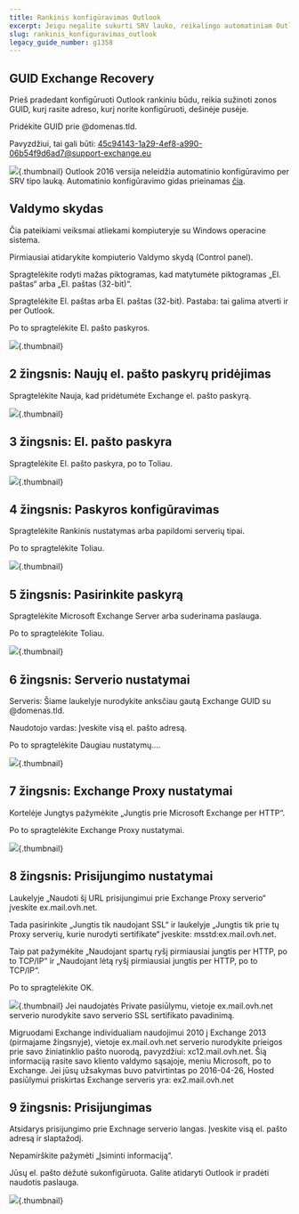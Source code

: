 ```yaml
---
title: Rankinis konfigūravimas Outlook
excerpt: Jeigu negalite sukurti SRV lauko, reikalingo automatiniam Outlook konfigūravimui, sekite šio gido nurodymus, kad sukonfigūruotumėte Outlook patys
slug: rankinis_konfiguravimas_outlook
legacy_guide_number: g1358
---
```



## GUID Exchange Recovery
Prieš pradedant konfigūruoti Outlook rankiniu būdu, reikia sužinoti zonos GUID, kurį rasite adreso, kurį norite konfigūruoti, dešinėje pusėje.

Pridėkite GUID prie @domenas.tld.

Pavyzdžiui, tai gali būti:
45c94143-1a29-4ef8-a990-06b54f9d6ad7@support-exchange.eu

![](images/img_1568.jpg){.thumbnail}
Outlook 2016 versija neleidžia automatinio konfigūravimo per SRV tipo lauką. Automatinio konfigūravimo gidas prieinamas [čia](https://www.ovh.lt/g1245.automatinis-outlook-konfiguravimas).


## Valdymo skydas
Čia pateikiami veiksmai atliekami kompiuteryje su Windows operacine sistema.

Pirmiausiai atidarykite kompiuterio Valdymo skydą (Control panel).

Spragtelėkite rodyti mažas piktogramas, kad matytumėte piktogramas „El. paštas“ arba „El. paštas (32-bit)“.

Spragtelėkite El. paštas arba El. paštas (32-bit). Pastaba: tai galima atverti ir per Outlook.


Po to spragtelėkite El. pašto paskyros.

![](images/img_992.jpg){.thumbnail}


## 2 žingsnis: Naujų el. pašto paskyrų pridėjimas
Spragtelėkite Nauja, kad pridėtumėte Exchange el. pašto paskyrą.

![](images/img_1551.jpg){.thumbnail}


## 3 žingsnis: El. pašto paskyra
Spragtelėkite El. pašto paskyra, po to Toliau.

![](images/img_994.jpg){.thumbnail}


## 4 žingsnis: Paskyros konfigūravimas
Spragtelėkite Rankinis nustatymas arba papildomi serverių tipai.

Po to spragtelėkite Toliau.

![](images/img_1552.jpg){.thumbnail}


## 5 žingsnis: Pasirinkite paskyrą
Spragtelėkite Microsoft Exchange Server arba suderinama paslauga.

Po to spragtelėkite Toliau.

![](images/img_1553.jpg){.thumbnail}


## 6 žingsnis: Serverio nustatymai
Serveris: Šiame laukelyje nurodykite anksčiau gautą Exchange GUID su @domenas.tld.

Naudotojo vardas: Įveskite visą el. pašto adresą.

Po to spragtelėkite Daugiau nustatymų....

![](images/img_1554.jpg){.thumbnail}


## 7 žingsnis: Exchange Proxy nustatymai
Kortelėje Jungtys pažymėkite „Jungtis prie Microsoft Exchange per HTTP“.

Po to spragtelėkite Exchange Proxy nustatymai.

![](images/img_1555.jpg){.thumbnail}


## 8 žingsnis: Prisijungimo nustatymai
Laukelyje „Naudoti šį URL prisijungimui prie Exchange Proxy serverio“ įveskite ex.mail.ovh.net.

Tada pasirinkite „Jungtis tik naudojant SSL“ ir laukelyje „Jungtis tik prie tų Proxy serverių, kurie nurodyti sertifikate“ įveskite: msstd:ex.mail.ovh.net.

Taip pat pažymėkite „Naudojant spartų ryšį pirmiausiai jungtis per HTTP, po to TCP/IP“ ir „Naudojant lėtą ryšį pirmiausiai jungtis per HTTP, po to TCP/IP“.

Po to spragtelėkite OK.

![](images/img_1556.jpg){.thumbnail}
Jei naudojatės Private pasiūlymu, vietoje ex.mail.ovh.net serverio nurodykite savo serverio SSL sertifikato pavadinimą.

Migruodami Exchange individualiam naudojimui 2010 į Exchange 2013 (pirmajame žingsnyje), vietoje ex.mail.ovh.net serverio nurodykite prieigos prie savo žiniatinklio pašto nuorodą, pavyzdžiui: xc12.mail.ovh.net. Šią informaciją rasite savo kliento valdymo sąsajoje, meniu Microsoft, po to Exchange.
Jei jūsų užsakymas buvo patvirtintas po 2016-04-26, Hosted pasiūlymui priskirtas Exchange serveris yra: ex2.mail.ovh.net


## 9 žingsnis: Prisijungimas
Atsidarys prisijungimo prie Exchnage serverio langas. Įveskite visą el. pašto adresą ir slaptažodį.

Nepamirškite pažymėti „Įsiminti informaciją“.

Jūsų el. pašto dėžutė sukonfigūruota. Galite atidaryti Outlook ir pradėti naudotis paslauga.

![](images/img_1557.jpg){.thumbnail}

